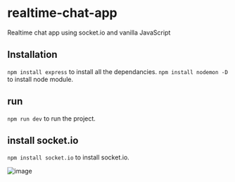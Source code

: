 # realtime-chat-app
Realtime chat app using socket.io and vanilla JavaScript

## Installation 
`npm install express` to install all the dependancies.
`npm install nodemon -D` to install node module.
## run
`npm run dev` to run the project.
## install socket.io
`npm install socket.io` to install socket.io.


![image](https://github.com/Avinash8225048544/Realtime-chat-app/assets/78852355/0fee7c1d-8cd9-4406-aedc-be76a52fd162)

